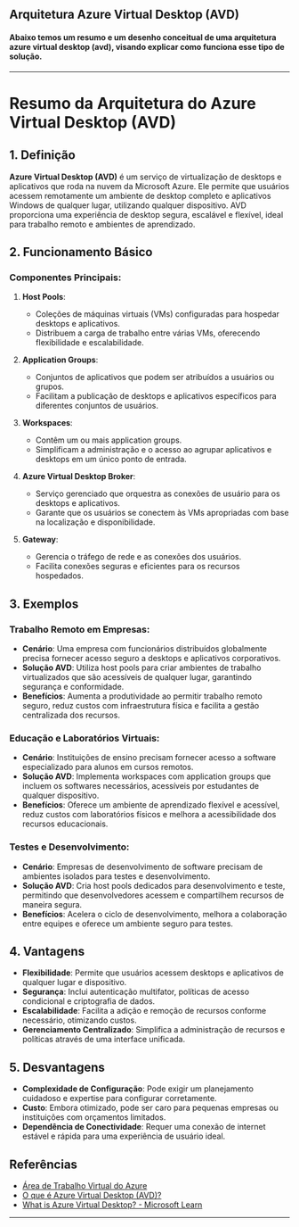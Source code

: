 ## Arquitetura Azure Virtual Desktop (AVD)

#### Abaixo temos um resumo e um desenho conceitual de uma arquitetura azure virtual desktop (avd), visando explicar como funciona esse tipo de solução.

---

# Resumo da Arquitetura do Azure Virtual Desktop (AVD)

## 1. Definição

**Azure Virtual Desktop (AVD)** é um serviço de virtualização de desktops e aplicativos que roda na nuvem da Microsoft Azure. Ele permite que usuários acessem remotamente um ambiente de desktop completo e aplicativos Windows de qualquer lugar, utilizando qualquer dispositivo. AVD proporciona uma experiência de desktop segura, escalável e flexível, ideal para trabalho remoto e ambientes de aprendizado.

## 2. Funcionamento Básico

### Componentes Principais:
1. **Host Pools**:
   - Coleções de máquinas virtuais (VMs) configuradas para hospedar desktops e aplicativos.
   - Distribuem a carga de trabalho entre várias VMs, oferecendo flexibilidade e escalabilidade.

2. **Application Groups**:
   - Conjuntos de aplicativos que podem ser atribuídos a usuários ou grupos.
   - Facilitam a publicação de desktops e aplicativos específicos para diferentes conjuntos de usuários.

3. **Workspaces**:
   - Contêm um ou mais application groups.
   - Simplificam a administração e o acesso ao agrupar aplicativos e desktops em um único ponto de entrada.

4. **Azure Virtual Desktop Broker**:
   - Serviço gerenciado que orquestra as conexões de usuário para os desktops e aplicativos.
   - Garante que os usuários se conectem às VMs apropriadas com base na localização e disponibilidade.

5. **Gateway**:
   - Gerencia o tráfego de rede e as conexões dos usuários.
   - Facilita conexões seguras e eficientes para os recursos hospedados.

## 3. Exemplos

### Trabalho Remoto em Empresas:
- **Cenário**: Uma empresa com funcionários distribuídos globalmente precisa fornecer acesso seguro a desktops e aplicativos corporativos.
- **Solução AVD**: Utiliza host pools para criar ambientes de trabalho virtualizados que são acessíveis de qualquer lugar, garantindo segurança e conformidade.
- **Benefícios**: Aumenta a produtividade ao permitir trabalho remoto seguro, reduz custos com infraestrutura física e facilita a gestão centralizada dos recursos.

### Educação e Laboratórios Virtuais:
- **Cenário**: Instituições de ensino precisam fornecer acesso a software especializado para alunos em cursos remotos.
- **Solução AVD**: Implementa workspaces com application groups que incluem os softwares necessários, acessíveis por estudantes de qualquer dispositivo.
- **Benefícios**: Oferece um ambiente de aprendizado flexível e acessível, reduz custos com laboratórios físicos e melhora a acessibilidade dos recursos educacionais.

### Testes e Desenvolvimento:
- **Cenário**: Empresas de desenvolvimento de software precisam de ambientes isolados para testes e desenvolvimento.
- **Solução AVD**: Cria host pools dedicados para desenvolvimento e teste, permitindo que desenvolvedores acessem e compartilhem recursos de maneira segura.
- **Benefícios**: Acelera o ciclo de desenvolvimento, melhora a colaboração entre equipes e oferece um ambiente seguro para testes.

## 4. Vantagens

- **Flexibilidade**: Permite que usuários acessem desktops e aplicativos de qualquer lugar e dispositivo.
- **Segurança**: Inclui autenticação multifator, políticas de acesso condicional e criptografia de dados.
- **Escalabilidade**: Facilita a adição e remoção de recursos conforme necessário, otimizando custos.
- **Gerenciamento Centralizado**: Simplifica a administração de recursos e políticas através de uma interface unificada.

## 5. Desvantagens

- **Complexidade de Configuração**: Pode exigir um planejamento cuidadoso e expertise para configurar corretamente.
- **Custo**: Embora otimizado, pode ser caro para pequenas empresas ou instituições com orçamentos limitados.
- **Dependência de Conectividade**: Requer uma conexão de internet estável e rápida para uma experiência de usuário ideal.

## Referências

- [Área de Trabalho Virtual do Azure](https://azure.microsoft.com/pt-br/products/virtual-desktop)
- [O que é Azure Virtual Desktop (AVD)?](https://www.bhs.com.br/2022/11/30/o-que-e-azure-virtual-desktop/)
- [What is Azure Virtual Desktop? - Microsoft Learn](https://learn.microsoft.com/en-us/azure/virtual-desktop/overview)

---
